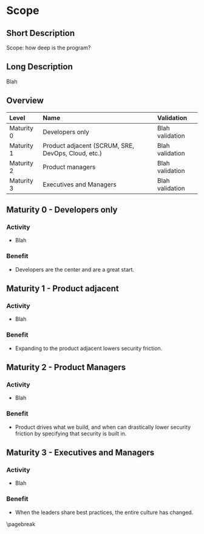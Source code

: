 # Scope

## Short Description
Scope: how deep is the program?

## Long Description
Blah

## Overview

| Level | Name | Validation |
|:---|:---|:---|
| Maturity 0 | Developers only | Blah validation
| Maturity 1 | Product adjacent (SCRUM, SRE, DevOps, Cloud, etc.) | Blah validation
| Maturity 2 | Product managers | Blah validation
| Maturity 3 | Executives and Managers | Blah validation

## Maturity 0 - Developers only

### Activity
* Blah
  
### Benefit
* Developers are the center and are a great start.

## Maturity 1 - Product adjacent

### Activity
* Blah 

### Benefit
* Expanding to the product adjacent lowers security friction.

## Maturity 2 - Product Managers

### Activity
* Blah

### Benefit
* Product drives what we build, and when can drastically lower security friction by specifying that security is built in.

## Maturity 3 - Executives and Managers

### Activity
* Blah

### Benefit
* When the leaders share best practices, the entire culture has changed.

\pagebreak